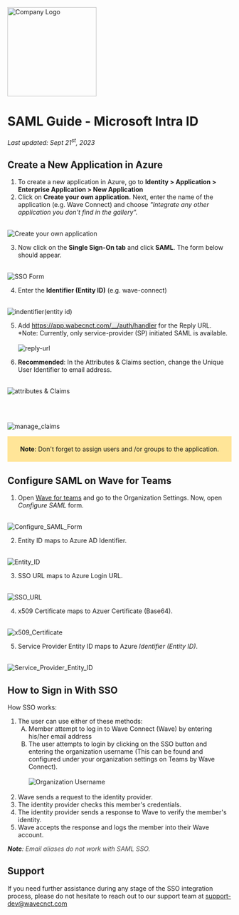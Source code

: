 <img src="/logo.png" alt="Company Logo" width="200"><br>

# SAML Guide - Microsoft Intra ID

*Last updated: Sept 21<sup>st</sup>, 2023* 

## Create a New Application in Azure

1. To create a new application in Azure, go to **Identity > Application > Enterprise Application > New Application**
2. Click on **Create your own application.** Next, enter the name of the application (e.g. Wave Connect) and choose *"Integrate any other application you don't find in the gallery".*
<br><br>

![Create your own application](/create-app.png)

3. Now click on the **Single Sign-On tab** and click **SAML**. The form below should appear.
<br><br>

![SSO Form](/sso-form.png)

4. Enter the **Identifier (Entity ID)** (e.g. wave-connect)
<br><br>

![indentifier(entity id)](/entity-id-map.png)

5. Add <span style="background-color: #EFEFEF; ">https://app.wabecnct.com/__/auth/handler</span> for the Reply URL.
*Note: Currently, only service-provider (SP) initiated SAML is available.
<br><br>![reply-url](/reply-url.png)

6. **Recommended**: In the Attributes & Claims section, change the Unique User Identifier to email address.
<br><br>

![attributes & Claims](/attributes-claims.png)

<br><br>

![manage_claims](/manage-claims.png)<br>

<span style="background-color: #FFE598; display: block; max-width: 100%; padding: 20px; text-align: center; "> **Note**: Don't forget to assign users and /or groups to the application.</span>

<div style="page-break-after: always;"></div>

## Configure SAML on Wave for Teams

1. Open <a href="https://teams.wavecnct.com/"> Wave for teams</a> and go to the Organization Settings. Now, open *Configure SAML* form.
<br><br>

![Configure_SAML_Form](/configure-saml-form.png)<br>

2. Entity ID maps to Azure AD Identifier.
<br><br>

![Entity_ID](/entity-id.png)<br>

3. SSO URL maps to Azure Login URL.
<br><br>

![SSO_URL](/entity-id.png)<br>

4. x509 Certificate maps to Azuer Certificate (Base64).
<br><br>

![x509_Certificate](/x509-certificate.png)<br>

5. Service Provider Entity ID maps to Azure *Identifier (Entity ID)*.
<br><br>

![Service_Provider_Entity_ID](/sp-entity-id.png)<br>


<div style="page-break-after: always;"></div>

## How to Sign in With SSO
How SSO works:

<ol>
    <li>The user can use either of these methods:
        <ol style="list-style-type: upper-alpha;">    
            <li>Member attempt to log in to Wave Connect (Wave) by entering his/her email address</li>
            <li>The user attempts to login by clicking on the SSO button and entering the organization username (This can be found and configured under your organization settings on Teams by Wave Connect).<br><br>
            <img src="/org-username.png" alt="Organization Username"></li>
        </ol><br>
    </li>
    <li>Wave sends a request to the identity provider.</li>
    <li>The identity provider checks this member's credentials.</li>
    <li>The identity provider sends a response to Wave to verify the member's identity.</li>
    <li>Wave accepts the response and logs the member into their Wave account.</li>
</ol>

***Note**: <span style="color: #434343; ">Email aliases do not work with SAML SSO.*</span>

## Support
If you need further assistance during any stage of the SSO integration process, please do not hesitate to reach out to our support team at <a href="support-dev@wavecnct.com">support-dev@wavecnct.com</a>
